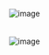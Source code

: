 ![image](https://github.com/oskardu/framer100days/blob/master/day020_login.framer/showcase/1.gif)
</br>
</br>
</br>
![image](https://github.com/oskardu/framer100days/blob/master/day020_login.framer/showcase/4.png)
